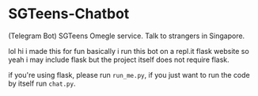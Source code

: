 # SGTeens-Chatbot
(Telegram Bot) SGTeens Omegle service. Talk to strangers in Singapore.

lol hi i made this for fun basically i run this bot on a repl.it flask website so yeah i may include flask but the project itself does not require flask.

if you're using flask, please run `run_me.py`, if you just want to run the code by itself run `chat.py`.
